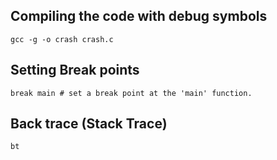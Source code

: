 ## Compiling the code with debug symbols
``` gcc -g -o crash crash.c ```

## Setting Break points
``` break main # set a break point at the 'main' function. ```

## Back trace (Stack Trace)
``` bt ```
